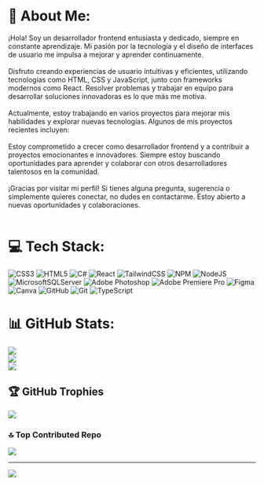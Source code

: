 # 💫 About Me:
¡Hola! Soy un desarrollador frontend entusiasta y dedicado, siempre en constante aprendizaje. Mi pasión por la tecnología y el diseño de interfaces de usuario me impulsa a mejorar y aprender continuamente.<br><br>Disfruto creando experiencias de usuario intuitivas y eficientes, utilizando tecnologías como HTML, CSS y JavaScript, junto con frameworks modernos como React. Resolver problemas y trabajar en equipo para desarrollar soluciones innovadoras es lo que más me motiva.<br><br>Actualmente, estoy trabajando en varios proyectos para mejorar mis habilidades y explorar nuevas tecnologías. Algunos de mis proyectos recientes incluyen:<br><br>Estoy comprometido a crecer como desarrollador frontend y a contribuir a proyectos emocionantes e innovadores. Siempre estoy buscando oportunidades para aprender y colaborar con otros desarrolladores talentosos en la comunidad.<br><br>¡Gracias por visitar mi perfil! Si tienes alguna pregunta, sugerencia o simplemente quieres conectar, no dudes en contactarme. Estoy abierto a nuevas oportunidades y colaboraciones.<br><br>


# 💻 Tech Stack:
![CSS3](https://img.shields.io/badge/css3-%231572B6.svg?style=for-the-badge&logo=css3&logoColor=white) ![HTML5](https://img.shields.io/badge/html5-%23E34F26.svg?style=for-the-badge&logo=html5&logoColor=white) ![C#](https://img.shields.io/badge/c%23-%23239120.svg?style=for-the-badge&logo=csharp&logoColor=white) ![React](https://img.shields.io/badge/react-%2320232a.svg?style=for-the-badge&logo=react&logoColor=%2361DAFB) ![TailwindCSS](https://img.shields.io/badge/tailwindcss-%2338B2AC.svg?style=for-the-badge&logo=tailwind-css&logoColor=white) ![NPM](https://img.shields.io/badge/NPM-%23CB3837.svg?style=for-the-badge&logo=npm&logoColor=white) ![NodeJS](https://img.shields.io/badge/node.js-6DA55F?style=for-the-badge&logo=node.js&logoColor=white) ![MicrosoftSQLServer](https://img.shields.io/badge/Microsoft%20SQL%20Server-CC2927?style=for-the-badge&logo=microsoft%20sql%20server&logoColor=white) ![Adobe Photoshop](https://img.shields.io/badge/adobe%20photoshop-%2331A8FF.svg?style=for-the-badge&logo=adobe%20photoshop&logoColor=white) ![Adobe Premiere Pro](https://img.shields.io/badge/Adobe%20Premiere%20Pro-9999FF.svg?style=for-the-badge&logo=Adobe%20Premiere%20Pro&logoColor=white) ![Figma](https://img.shields.io/badge/figma-%23F24E1E.svg?style=for-the-badge&logo=figma&logoColor=white) ![Canva](https://img.shields.io/badge/Canva-%2300C4CC.svg?style=for-the-badge&logo=Canva&logoColor=white) ![GitHub](https://img.shields.io/badge/github-%23121011.svg?style=for-the-badge&logo=github&logoColor=white) ![Git](https://img.shields.io/badge/git-%23F05033.svg?style=for-the-badge&logo=git&logoColor=white) ![TypeScript](https://img.shields.io/badge/typescript-%23007ACC.svg?style=for-the-badge&logo=typescript&logoColor=white)
# 📊 GitHub Stats:
![](https://github-readme-stats.vercel.app/api?username=Njorse&theme=dark&hide_border=false&include_all_commits=false&count_private=false)<br/>
![](https://github-readme-streak-stats.herokuapp.com/?user=Njorse&theme=dark&hide_border=false)<br/>
![](https://github-readme-stats.vercel.app/api/top-langs/?username=Njorse&theme=dark&hide_border=false&include_all_commits=false&count_private=false&layout=compact)

## 🏆 GitHub Trophies
![](https://github-profile-trophy.vercel.app/?username=Njorse&theme=nord&no-frame=false&no-bg=true&margin-w=4)

### 🔝 Top Contributed Repo
![](https://github-contributor-stats.vercel.app/api?username=Njorse&limit=5&theme=dark&combine_all_yearly_contributions=true)

---
[![](https://visitcount.itsvg.in/api?id=Njorse&icon=0&color=0)](https://visitcount.itsvg.in)

<!-- Proudly created with GPRM ( https://gprm.itsvg.in ) -->

